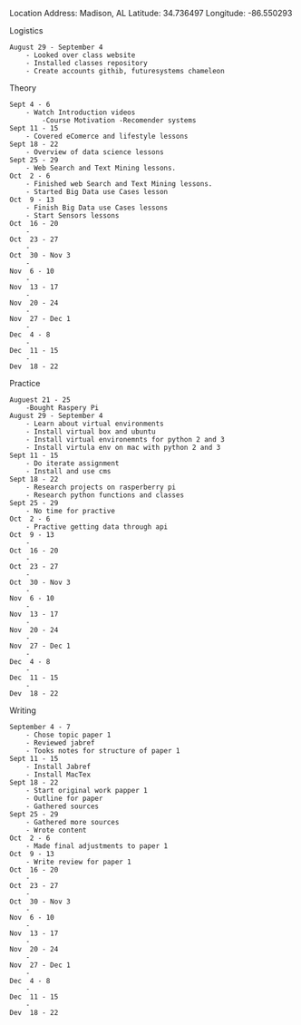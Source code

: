 Location
	Address: Madison, AL
	Latitude: 34.736497
	Longitude: -86.550293

Logistics

	August 29 - September 4
		- Looked over class website
		- Installed classes repository
		- Create accounts githib, futuresystems chameleon
		
	
Theory

	Sept 4 - 6
		- Watch Introduction videos
			-Course Motivation -Recomender systems
	Sept 11 - 15
		- Covered eComerce and lifestyle lessons
	Sept 18 - 22
		- Overview of data science lessons
	Sept 25 - 29
		- Web Search and Text Mining lessons.
	Oct  2 - 6
		- Finished web Search and Text Mining lessons.
		- Started Big Data use Cases lesson
	Oct  9 - 13
		- Finish Big Data use Cases lessons
		- Start Sensors lessons
	Oct  16 - 20
		-
	Oct  23 - 27
		-
	Oct  30 - Nov 3
		-
	Nov  6 - 10
		-
	Nov  13 - 17
		-
	Nov  20 - 24
		-
	Nov  27 - Dec 1
		-
	Dec  4 - 8
		-
	Dec  11 - 15
		-
	Dev  18 - 22
Practice

	Auguest 21 - 25
		-Bought Raspery Pi
	August 29 - September 4
		- Learn about virtual environments 
		- Install virtual box and ubuntu 
		- Install virtual environemnts for python 2 and 3
		- Install virtula env on mac with python 2 and 3
	Sept 11 - 15
		- Do iterate assignment
		- Install and use cms
	Sept 18 - 22
		- Research projects on rasperberry pi
		- Research python functions and classes 
	Sept 25 - 29
		- No time for practive
	Oct  2 - 6
		- Practive getting data through api
	Oct  9 - 13
		-
	Oct  16 - 20
		-
	Oct  23 - 27
		-
	Oct  30 - Nov 3
		-
	Nov  6 - 10
		-
	Nov  13 - 17
		-
	Nov  20 - 24
		-
	Nov  27 - Dec 1
		-
	Dec  4 - 8
		-
	Dec  11 - 15
		-
	Dev  18 - 22
Writing

	September 4 - 7
		- Chose topic paper 1
		- Reviewed jabref
		- Tooks notes for structure of paper 1		
	Sept 11 - 15
		- Install Jabref
		- Install MacTex
	Sept 18 - 22
		- Start original work papper 1
		- Outline for paper
		- Gathered sources
	Sept 25 - 29
		- Gathered more sources
		- Wrote content 
	Oct  2 - 6
		- Made final adjustments to paper 1
	Oct  9 - 13
		- Write review for paper 1
	Oct  16 - 20
		-
	Oct  23 - 27
		-
	Oct  30 - Nov 3
		-
	Nov  6 - 10
		-
	Nov  13 - 17
		-
	Nov  20 - 24
		-
	Nov  27 - Dec 1
		-
	Dec  4 - 8
		-
	Dec  11 - 15
		-
	Dev  18 - 22
	







 
